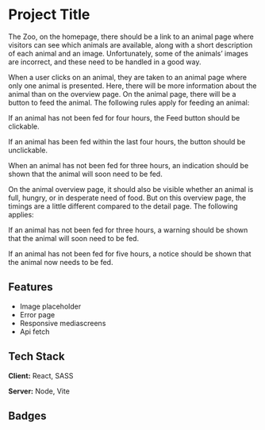 # Project Title

The Zoo, on the homepage, there should be a link to an animal page where visitors can see which animals are available, along with a short description of each animal and an image. Unfortunately, some of the animals’ images are incorrect, and these need to be handled in a good way.

When a user clicks on an animal, they are taken to an animal page where only one animal is presented. Here, there will be more information about the animal than on the overview page. 
On the animal page, there will be a button to feed the animal. The following rules apply for feeding an animal:

If an animal has not been fed for four hours, the Feed button should be clickable.

If an animal has been fed within the last four hours, the button should be unclickable.

When an animal has not been fed for three hours, an indication should be shown that the animal will soon need to be fed.

On the animal overview page, it should also be visible whether an animal is full, hungry, or in desperate need of food. But on this overview page, the timings are a little different compared to the detail page. The following applies:

If an animal has not been fed for three hours, a warning should be shown that the animal will soon need to be fed.

If an animal has not been fed for five hours, a notice should be shown that the animal now needs to be fed.


## Features

- Image placeholder
- Error page
- Responsive mediascreens
- Api fetch


## Tech Stack

**Client:** React, SASS

**Server:** Node, Vite


## Badges




